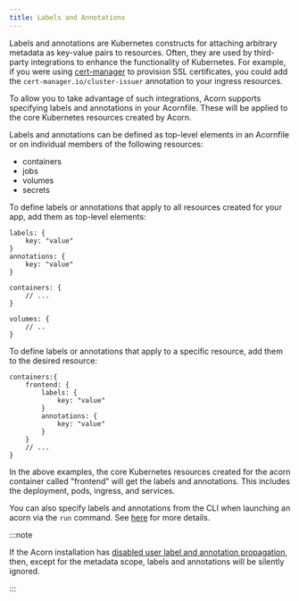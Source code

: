 ```yaml
---
title: Labels and Annotations
---
```


Labels and annotations are Kubernetes constructs for attaching arbitrary metadata as key-value pairs to resources. Often, they are used by third-party integrations to enhance the functionality of Kubernetes. For example, if you were using [cert-manager](https://cert-manager.io/docs/) to provision SSL certificates, you could add the `cert-manager.io/cluster-issuer` annotation to your ingress resources.

To allow you to take advantage of such integrations, Acorn supports specifying labels and annotations in your Acornfile. These will be applied to the core Kubernetes resources created by Acorn.

Labels and annotations can be defined as top-level elements in an Acornfile or on individual members of the following resources:
- containers
- jobs
- volumes
- secrets

To define labels or annotations that apply to all resources created for your app, add them as top-level elements:
```acorn
labels: {
    key: "value"
}
annotations: {
    key: "value"
}

containers: {
    // ...
}

volumes: {
    // ..
}
```

To define labels or annotations that apply to a specific resource, add them to the desired resource:
```acorn
containers:{
    frontend: {
        labels: {
            key: "value"
        }
        annotations: {
            key: "value"
        }
    }
    // ...
}
```
In the above examples, the core Kubernetes resources created for the acorn container called "frontend" will get the labels and annotations. This includes the deployment, pods, ingress, and services.

You can also specify labels and annotations from the CLI when launching an acorn via the `run` command. See [here](/running/labels) for more details.

:::note

If the Acorn installation has [disabled user label and annotation propagation](installation/options#ignoring-user-defined-labels-and-annotations), then, except for the metadata scope, labels and annotations will be silently ignored.

:::